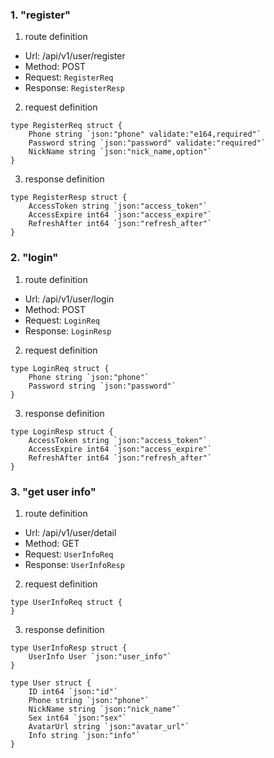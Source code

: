 ### 1. "register"

1. route definition

- Url: /api/v1/user/register
- Method: POST
- Request: `RegisterReq`
- Response: `RegisterResp`

2. request definition



```golang
type RegisterReq struct {
	Phone string `json:"phone" validate:"e164,required"`
	Password string `json:"password" validate:"required"`
	NickName string `json:"nick_name,option"`
}
```


3. response definition



```golang
type RegisterResp struct {
	AccessToken string `json:"access_token"`
	AccessExpire int64 `json:"access_expire"`
	RefreshAfter int64 `json:"refresh_after"`
}
```

### 2. "login"

1. route definition

- Url: /api/v1/user/login
- Method: POST
- Request: `LoginReq`
- Response: `LoginResp`

2. request definition



```golang
type LoginReq struct {
	Phone string `json:"phone"`
	Password string `json:"password"`
}
```


3. response definition



```golang
type LoginResp struct {
	AccessToken string `json:"access_token"`
	AccessExpire int64 `json:"access_expire"`
	RefreshAfter int64 `json:"refresh_after"`
}
```

### 3. "get user info"

1. route definition

- Url: /api/v1/user/detail
- Method: GET
- Request: `UserInfoReq`
- Response: `UserInfoResp`

2. request definition



```golang
type UserInfoReq struct {
}
```


3. response definition



```golang
type UserInfoResp struct {
	UserInfo User `json:"user_info"`
}

type User struct {
	ID int64 `json:"id"`
	Phone string `json:"phone"`
	NickName string `json:"nick_name"`
	Sex int64 `json:"sex"`
	AvatarUrl string `json:"avatar_url"`
	Info string `json:"info"`
}
```

